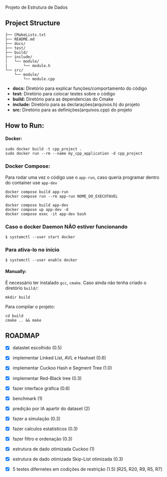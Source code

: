  Projeto de Estrutura de Dados
## Project Structure
```
├── CMakeLists.txt
├── README.md
├── docs/
├── test/
├── build/
├── include/
|   └── module/
|       └── module.h
└── src/
    └── module/
        └── module.cpp
```
- **docs:** Diretório para explicar funções/comportamento do código
- **test:** Diretório para colocar testes sobre o código
- **build:** Diretório para as dependencias do Cmake
- **include:** Diretório para as declarações(arquivos.h) do projeto
- **src:** Diretório para as definições(arquivos.cpp) do projeto

## How to Run:
#### Docker:
```shell
sudo docker build -t cpp_project .
sudo docker run --rm --name my_cpp_application -d cpp_project
```
### Docker Compose:
Para rodar uma vez o código use o `app-run`, caso queria programar dentro do container use `app-dev`
```shell
docker compose build app-run
docker compose run --rm app-run NOME_DO_EXECUTAVEL
```
```shell
docker compose build app-dev
docker compose up app-dev -d
docker compose exec -it app-dev bash
```
### Caso o docker Daemon NÂO estiver funcionando
```shell
$ systemctl --user start docker
```
### Para ativa-lo no início
```shell
$ systemctl --user enable docker
```
#### Manually:
É necessário ter instalado `gcc`, `cmake`.
Caso ainda não tenha criado o diretório `build/`:
```
mkdir build
```
Para compilar o projeto:
```
cd build
cmake .. && make
```
## ROADMAP
- [x] datastet escolhido (0.5)
- [x] implementar Linked List, AVL e Hashset (0.6)
- [x] implementar Cuckoo Hash e Segment Tree (1.0)
- [x] implementar Red-Black tree (0.3)
- [x] fazer interface gráfica (0.6)
- [x] benchmark (1)
- [x] predição por IA apartir do dataset (2)
- [x] fazer a simulação (0.3)
- [x] fazer calculos estatisticos (0.3)
- [x] fazer filtro e ordenação (0.3)
- [x] estrutura de dado otimizada Cuckoo (1)
- [x] estrutura de dado otimizada Skip-List otimizada (0.3)
- [x] 5 testes difernetes em codições de restrição (1.5) [R25, R20, R9, R5, R7]

